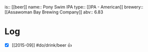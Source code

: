 is:: [[beer]]
name:: Pony Swim IPA
type:: [[IPA - American]]
brewery:: [[Assawoman Bay Brewing Company]]
abv:: 6.83

# Log
- [x] [[2015-09]] #do/drink/beer 👍
